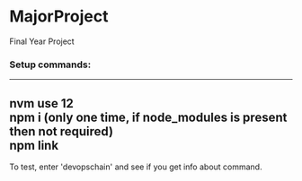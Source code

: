 # MajorProject
Final Year Project


### Setup commands:
---
nvm use 12  
npm i (only one time, if node_modules is present then not required)  
npm link  
---
To test, enter 'devopschain' and see if you get info about command.
